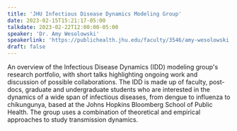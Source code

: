 ```yaml
---
title: 'JHU Infectious Disease Dynamics Modeling Group'
date: 2023-02-15T15:21:17-05:00
talkdate: 2023-02-22T12:00:00-05:00
speaker: 'Dr. Amy Wesolowski'
speakerlink: 'https://publichealth.jhu.edu/faculty/3546/amy-wesolowski'
draft: false
---
```


An overview of the Infectious Disease Dynamics (IDD) modeling group's research portfolio, with short talks highlighting ongoing work and discussion of possible collaborations. The IDD is made up of faculty, post-docs, graduate and undergraduate students who are interested in the dynamics of a wide span of infectious diseases, from dengue to influenza to chikungunya, based at the Johns Hopkins Bloomberg School of Public Health. The group uses a combination of theoretical and empirical approaches to study transmission dynamics.  
